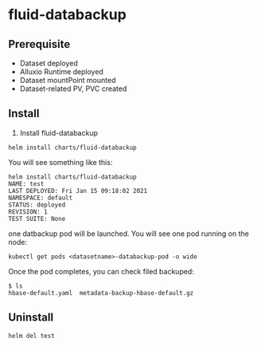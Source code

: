 # fluid-databackup

## Prerequisite
- Dataset deployed
- Alluxio Runtime deployed
- Dataset mountPoint mounted
- Dataset-related PV, PVC created

## Install
1. Install fluid-databackup

```shell script
helm install charts/fluid-databackup
```

You will see something like this:
```
helm install charts/fluid-databackup
NAME: test
LAST DEPLOYED: Fri Jan 15 09:18:02 2021
NAMESPACE: default
STATUS: deployed
REVISION: 1
TEST SUITE: None
```

one datbackup pod will be launched. You will see one pod running on the node:
```shell script
kubectl get pods <datasetname>-databackup-pod -o wide
```

Once the pod completes, you can check filed backuped:
```shell script
$ ls
hbase-default.yaml  metadata-backup-hbase-default.gz
```

## Uninstall
```
helm del test
```
